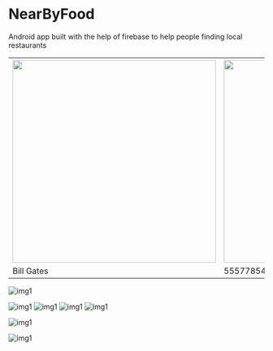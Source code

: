 # NearByFood

Android app built with the help of firebase to help people finding local restaurants
<table style="width:100%">
  <tr>
    <th><img src="https://github.com/jawadturk/NearByFood/blob/master/Project%20images/Screenshot_20180815-211048.png" width="400"></th>
    <th><img src="https://github.com/jawadturk/NearByFood/blob/master/Project%20images/Screenshot_20180815-211048.png" width="400"></th>
     <th><img src="https://github.com/jawadturk/NearByFood/blob/master/Project%20images/Screenshot_20180815-211048.png" width="400"></th>

 </tr>
  <tr>
    <td>Bill Gates</td>
    <td>55577854</td>
    <td>55577855</td>
  </tr>
</table>


![img1](https://github.com/jawadturk/NearByFood/blob/master/Project%20images/Screenshot_20180815-211056.png)


![img1](https://github.com/jawadturk/NearByFood/blob/master/Project%20images/Screenshot_20180815-211203.png)
![img1](https://github.com/jawadturk/NearByFood/blob/master/Project%20images/Screenshot_20180815-211215.png)
![img1](https://github.com/jawadturk/NearByFood/blob/master/Project%20images/Screenshot_20180815-211219.png)
![img1](https://github.com/jawadturk/NearByFood/blob/master/Project%20images/Screenshot_20180815-211224.png)

![img1](https://github.com/jawadturk/NearByFood/blob/master/Project%20images/Screenshot_20180815-211305.png)

![img1](https://github.com/jawadturk/NearByFood/blob/master/Project%20images/Screenshot_20180815-211311.png)
